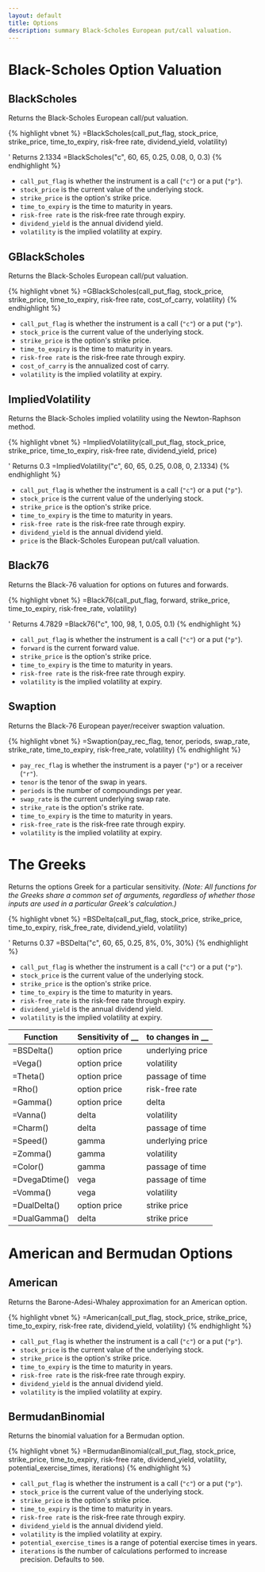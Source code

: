 ```yaml
---
layout: default
title: Options
description: summary Black-Scholes European put/call valuation.
---
```


<a name="black_scholes">Black-Scholes Option Valuation</a>
==========================================================

BlackScholes
------------

Returns the Black-Scholes European call/put valuation.

{% highlight vbnet %}
=BlackScholes(call_put_flag, stock_price, strike_price, time_to_expiry, risk-free rate, dividend_yield, volatility)

' Returns 2.1334
=BlackScholes("c", 60, 65, 0.25, 0.08, 0, 0.3)
{% endhighlight %}

  * `call_put_flag` is whether the instrument is a call (`"c"`) or a put
    (`"p"`).
  * `stock_price` is the current value of the underlying stock.
  * `strike_price` is the option's strike price.
  * `time_to_expiry` is the time to maturity in years.
  * `risk-free rate` is the risk-free rate through expiry.
  * `dividend_yield` is the annual dividend yield.
  * `volatility` is the implied volatility at expiry.

GBlackScholes
-------------

Returns the Black-Scholes European call/put valuation.

{% highlight vbnet %}
=GBlackScholes(call_put_flag, stock_price, strike_price, time_to_expiry, risk-free rate, cost_of_carry, volatility)
{% endhighlight %}

  * `call_put_flag` is whether the instrument is a call (`"c"`) or a put
    (`"p"`).
  * `stock_price` is the current value of the underlying stock.
  * `strike_price` is the option's strike price.
  * `time_to_expiry` is the time to maturity in years.
  * `risk-free rate` is the risk-free rate through expiry.
  * `cost_of_carry` is the annualized cost of carry.
  * `volatility` is the implied volatility at expiry.

ImpliedVolatility
-----------------

Returns the Black-Scholes implied volatility using the Newton-Raphson method.

{% highlight vbnet %}
=ImpliedVolatility(call_put_flag, stock_price, strike_price, time_to_expiry, risk-free rate, dividend_yield, price)

' Returns 0.3
=ImpliedVolatility("c", 60, 65, 0.25, 0.08, 0, 2.1334)
{% endhighlight %}

  * `call_put_flag` is whether the instrument is a call (`"c"`) or a put (`"p"`).
  * `stock_price` is the current value of the underlying stock.
  * `strike_price` is the option's strike price.
  * `time_to_expiry` is the time to maturity in years.
  * `risk-free rate` is the risk-free rate through expiry.
  * `dividend_yield` is the annual dividend yield.
  * `price` is the Black-Scholes European put/call valuation.

Black76
-------

Returns the Black-76 valuation for options on futures and forwards.

{% highlight vbnet %}
=Black76(call_put_flag, forward, strike_price, time_to_expiry, risk-free_rate, volatility)

' Returns 4.7829
=Black76("c", 100, 98, 1, 0.05, 0.1)
{% endhighlight %}

  * `call_put_flag` is whether the instrument is a call (`"c"`) or a put (`"p"`).
  * `forward` is the current forward value.
  * `strike_price` is the option's strike price.
  * `time_to_expiry` is the time to maturity in years.
  * `risk-free rate` is the risk-free rate through expiry.
  * `volatility` is the implied volatility at expiry.


Swaption
--------

Returns the Black-76 European payer/receiver swaption valuation.

{% highlight vbnet %}
=Swaption(pay_rec_flag, tenor, periods, swap_rate, strike_rate, time_to_expiry, risk-free_rate, volatility)
{% endhighlight %}

  * `pay_rec_flag` is whether the instrument is a payer (`"p"`) or a receiver (`"r"`).
  * `tenor` is the tenor of the swap in years.
  * `periods` is the number of compoundings per year.
  * `swap_rate` is the current underlying swap rate.
  * `strike_rate` is the option's strike rate.
  * `time_to_expiry` is the time to maturity in years.
  * `risk-free_rate` is the risk-free rate through expiry.
  * `volatility` is the implied volatility at expiry.

<a name="greeks">The Greeks</a>
===============================

Returns the options Greek for a particular sensitivity. _(Note: All functions
for the Greeks share a common set of arguments, regardless of whether those
inputs are used in a particular Greek's calculation.)_

{% highlight vbnet %}
=BSDelta(call_put_flag, stock_price, strike_price, time_to_expiry, risk_free_rate, dividend_yield, volatility)

' Returns 0.37
=BSDelta("c", 60, 65, 0.25, 8%, 0%, 30%)
{% endhighlight %}

  * `call_put_flag` is whether the instrument is a call (`"c"`) or a put (`"p"`).
  * `stock_price` is the current value of the underlying stock.
  * `strike_price` is the option's strike price.
  * `time_to_expiry` is the time to maturity in years.
  * `risk-free_rate` is the risk-free rate through expiry.
  * `dividend_yield` is the annual dividend yield.
  * `volatility` is the implied volatility at expiry.

<table>
  <thead>
    <tr>
      <th>Function</th>
      <th>Sensitivity of __</th>
      <th>to changes in __</td>
    </tr>
  </thead>
  <tbody>
    <tr>
      <td>=BSDelta()</td>
      <td>option price</td>
      <td>underlying price</td>
    </tr>
    <tr>
      <td>=Vega()</td>
      <td>option price</td>
      <td>volatility</td>
    </tr>
    <tr>
      <td>=Theta()</td>
      <td>option price</td>
      <td>passage of time</td>
    </tr>
    <tr>
      <td>=Rho()</td>
      <td>option price</td>
      <td>risk-free rate</td>
    </tr>
    <tr>
      <td>=Gamma()</td>
      <td>option price</td>
      <td>delta</td>
    </tr>
    <tr>
      <td>=Vanna()</td>
      <td>delta</td>
      <td>volatility</td>
    </tr>
    <tr>
      <td>=Charm()</td>
      <td>delta</td>
      <td>passage of time</td>
    </tr>
    <tr>
      <td>=Speed()</td>
      <td>gamma</td>
      <td>underlying price</td>
    </tr>
    <tr>
      <td>=Zomma()</td>
      <td>gamma</td>
      <td>volatility</td>
    </tr>
    <tr>
      <td>=Color()</td>
      <td>gamma</td>
      <td>passage of time</td>
    </tr>
    <tr>
      <td>=DvegaDtime()</td>
      <td>vega</td>
      <td>passage of time</td>
    </tr>
    <tr>
      <td>=Vomma()</td>
      <td>vega</td>
      <td>volatility</td>
    </tr>
    <tr>
      <td>=DualDelta()</td>
      <td>option price</td>
      <td>strike price</td>
    </tr>
    <tr>
      <td>=DualGamma()</td>
      <td>delta</td>
      <td>strike price</td>
    </tr>
  </tbody>
</table>

<a name="complex">American and Bermudan Options</a>
===================================================

American
--------

Returns the Barone-Adesi-Whaley approximation for an American option.

{% highlight vbnet %}
=American(call_put_flag, stock_price, strike_price, time_to_expiry, risk-free rate, dividend_yield, volatility)
{% endhighlight %}

  * `call_put_flag` is whether the instrument is a call (`"c"`) or a put (`"p"`).
  * `stock_price` is the current value of the underlying stock.
  * `strike_price` is the option's strike price.
  * `time_to_expiry` is the time to maturity in years.
  * `risk-free rate` is the risk-free rate through expiry.
  * `dividend_yield` is the annual dividend yield.
  * `volatility` is the implied volatility at expiry.

BermudanBinomial
----------------

Returns the binomial valuation for a Bermudan option.

{% highlight vbnet %}
=BermudanBinomial(call_put_flag, stock_price, strike_price, time_to_expiry, risk-free rate,
                  dividend_yield, volatility, potential_exercise_times, iterations)
{% endhighlight %}

  * `call_put_flag` is whether the instrument is a call (`"c"`) or a put (`"p"`).
  * `stock_price` is the current value of the underlying stock.
  * `strike_price` is the option's strike price.
  * `time_to_expiry` is the time to maturity in years.
  * `risk-free rate` is the risk-free rate through expiry.
  * `dividend_yield` is the annual dividend yield.
  * `volatility` is the implied volatility at expiry.
  * `potential_exercise_times` is a range of potential exercise times in years.
  * `iterations` is the number of calculations performed to increase precision.
    Defaults to `500`.

